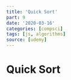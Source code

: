 ```yaml
---
title: 'Quick Sort'
part: 9
date: '2020-03-16'
categories: [compsci]
tags: [js, algorithms]
source: [udemy]
---
```


# Quick Sort

